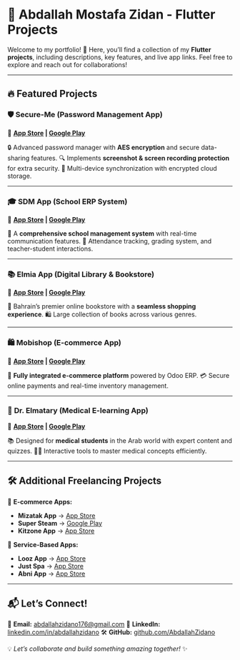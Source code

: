 # 🎨 **Abdallah Mostafa Zidan - Flutter Projects**

Welcome to my portfolio! 🚀 Here, you’ll find a collection of my **Flutter projects**, including descriptions, key features, and live app links. Feel free to explore and reach out for collaborations!

---

## 🔥 **Featured Projects**

### 🛡 **Secure-Me (Password Management App)**
📲 **[App Store](https://apps.apple.com/us/app/secure-me-app/id6667112182) | [Google Play](https://play.google.com/store/apps/details?id=com.hubinterface.secureme)**

🔒 Advanced password manager with **AES encryption** and secure data-sharing features.
🔍 Implements **screenshot & screen recording protection** for extra security.
📡 Multi-device synchronization with encrypted cloud storage.

---

### 🎓 **SDM App (School ERP System)**
📲 **[App Store](https://apps.apple.com/us/app/sdm/idXXXXXX) | [Google Play](https://play.google.com/store/apps/details?id=com.sdm.app)**

🏫 A **comprehensive school management system** with real-time communication features.
📅 Attendance tracking, grading system, and teacher-student interactions.

---

### 📚 **Elmia App (Digital Library & Bookstore)**
📲 **[App Store](https://apps.apple.com/us/app/elmia-bookstore/id6511247597) | [Google Play](https://play.google.com/store/apps/details?id=com.elmia.app)**

📖 Bahrain’s premier online bookstore with a **seamless shopping experience**.
🛍️ Large collection of books across various genres.

---

### 🛍 **Mobishop (E-commerce App)**
📲 **[App Store](https://apps.apple.com/us/app/mobishop-%D9%85%D9%88%D8%A8%D9%8A-%D8%B4%D9%88%D8%A8/id6469453805) | [Google Play](https://play.google.com/store/apps/details?id=com.itlegend.mobishop)**

🛒 **Fully integrated e-commerce platform** powered by Odoo ERP.
💳 Secure online payments and real-time inventory management.

---

### 🏥 **Dr. Elmatary (Medical E-learning App)**
📲 **[App Store](https://apps.apple.com/us/app/dr-elmatary/id6444082218) | [Google Play](https://play.google.com/store/apps/details?id=com.itlegend.elmatry)**

📚 Designed for **medical students** in the Arab world with expert content and quizzes.
🧑‍⚕️ Interactive tools to master medical concepts efficiently.

---

## 🛠 **Additional Freelancing Projects**

📌 **E-commerce Apps:**
- **Mizatak App** → [App Store](https://apps.apple.com/us/app/mizatak-%D9%85%D9%8A%D8%B2%D8%A7%D8%AA%D9%83/id6476163157)
- **Super Steam** → [Google Play](https://play.google.com/store/apps/details?id=com.itlegend.supersteam)
- **Kitzone App** → [App Store](https://apps.apple.com/eg/app/kitzone/id6736376404)

📌 **Service-Based Apps:**
- **Looz App** → [App Store](https://apps.apple.com/us/app/%D8%AA%D8%B7%D8%A8%D9%8A%D9%82-%D9%84%D9%88%D8%B2/id6451120012)
- **Just Spa** → [App Store](https://apps.apple.com/us/app/just-spa-%D8%AC%D8%B3%D8%AA-%D8%B3%D8%A8%D8%A7/id6472675205)
- **Abni App** → [App Store](https://apps.apple.com/us/app/abni/id6705117138)

---

## 📬 **Let’s Connect!**

📧 **Email:** [abdallahzidano176@gmail.com](mailto:abdallahzidano176@gmail.com)
🔗 **LinkedIn:** [linkedin.com/in/abdallahzidano](https://linkedin.com/in/abdallahzidano)
🛠 **GitHub:** [github.com/AbdallahZidano](https://github.com/AbdallahZidano)

💡 *Let’s collaborate and build something amazing together!* ✨
